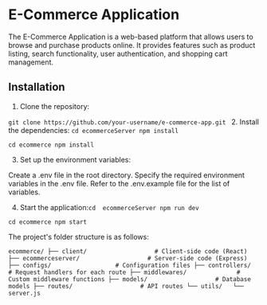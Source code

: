 # E-Commerce Application

The E-Commerce Application is a web-based platform that allows users to browse and purchase products online. It provides features such as product listing, search functionality, user authentication, and shopping cart management.

## Installation

1. Clone the repository:

`git clone https://github.com/your-username/e-commerce-app.git
`
2. Install the dependencies:
 `cd ecommerceServer
npm install`

`cd ecommerce
npm install`

3. Set up the environment variables:

Create a .env file in the root directory.
Specify the required environment variables in the .env file. Refer to the .env.example file for the list of variables.

4. Start the application:`cd  ecommerceServer
npm run dev`

`cd ecommerce
npm start`

The project's folder structure is as follows:

`ecommerce/
  ├── client/                   # Client-side code (React)
  ├── ecommerceserver/                   # Server-side code (Express)
    ├── configs/                  # Configuration files
    ├── controllers/              # Request handlers for each route
    ├── middlewares/              # Custom middleware functions
    ├── models/                   # Database models
    ├── routes/                   # API routes
    └── utils/  
    └── server.js  `
    
